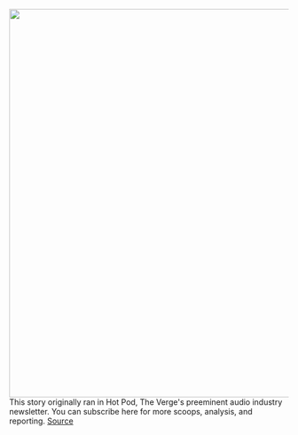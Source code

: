 <img src='https://cdn.vox-cdn.com/thumbor/dPbiCGBt5M-fp9Ba-9H2M2lWUL8=/0x0:1820x1213/1200x800/filters:focal(765x462:1055x752)/cdn.vox-cdn.com/uploads/chorus_image/image/70521273/acastro_180213_1777_0004.0.jpg' width='700px' /><br/>
This story originally ran in Hot Pod, The Verge's preeminent audio industry newsletter. You can subscribe here for more scoops, analysis, and reporting.
<a href='https://www.theverge.com/2022/2/17/22939137/spotify-google-youtube-podsights-chartable-acquisitions'> Source <a/>